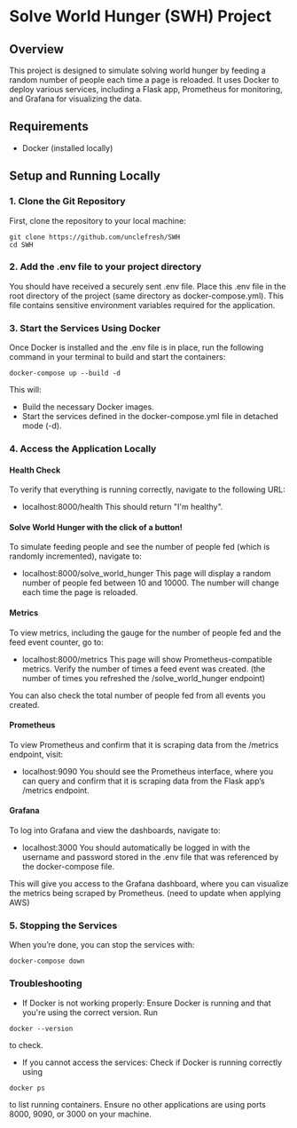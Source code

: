 # Solve World Hunger (SWH) Project

## Overview
This project is designed to simulate solving world hunger by feeding a random number of people each time a page is reloaded. It uses Docker to deploy various services, including a Flask app, Prometheus for monitoring, and Grafana for visualizing the data. 

## Requirements
- Docker (installed locally)

## Setup and Running Locally

### 1. Clone the Git Repository
First, clone the repository to your local machine:

```
git clone https://github.com/unclefresh/SWH
cd SWH
```

### 2. Add the .env file to your project directory
You should have received a securely sent .env file. Place this .env file in the root directory of the project (same directory as docker-compose.yml). This file contains sensitive environment variables required for the application.

### 3. Start the Services Using Docker
Once Docker is installed and the .env file is in place, run the following command in your terminal to build and start the containers:

```
docker-compose up --build -d
```

This will:

* Build the necessary Docker images.
* Start the services defined in the docker-compose.yml file in detached mode (-d).

### 4. Access the Application Locally
#### Health Check
To verify that everything is running correctly, navigate to the following URL:

* localhost:8000/health
This should return "I'm healthy".

#### Solve World Hunger with the click of a button!
To simulate feeding people and see the number of people fed (which is randomly incremented), navigate to:

* localhost:8000/solve_world_hunger
This page will display a random number of people fed between 10 and 10000. The number will change each time the page is reloaded.

#### Metrics
To view metrics, including the gauge for the number of people fed and the feed event counter, go to:

* localhost:8000/metrics
This page will show Prometheus-compatible metrics. Verify the number of times a feed event was created. (the number of times you refreshed the /solve_world_hunger endpoint)

You can also check the total number of people fed from all events you created.

#### Prometheus
To view Prometheus and confirm that it is scraping data from the /metrics endpoint, visit:

* localhost:9090
You should see the Prometheus interface, where you can query and confirm that it is scraping data from the Flask app’s /metrics endpoint.

#### Grafana
To log into Grafana and view the dashboards, navigate to:

* localhost:3000
You should automatically be logged in with the username and password stored in the .env file that was referenced by the docker-compose file.

This will give you access to the Grafana dashboard, where you can visualize the metrics being scraped by Prometheus. (need to update when applying AWS)

### 5. Stopping the Services
When you’re done, you can stop the services with:

```
docker-compose down
```

### Troubleshooting
* If Docker is not working properly: Ensure Docker is running and that you're using the correct version. Run
```
docker --version
```
to check.
* If you cannot access the services: Check if Docker is running correctly using
```
docker ps
```
to list running containers. Ensure no other applications are using ports 8000, 9090, or 3000 on your machine.
